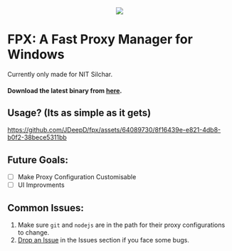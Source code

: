 
<div align="center" margin="0">
  <img src="https://github.com/JDeepD/fpx/assets/64089730/f149a074-5330-4d5e-b8f2-bb4acf1f91ee"  />
</div>


# FPX: A Fast Proxy Manager for Windows

Currently only made for NIT Silchar.

#### Download the latest binary from [here](https://github.com/JDeepD/fpx/releases).

## Usage? (Its as simple as it gets)
https://github.com/JDeepD/fpx/assets/64089730/8f16439e-e821-4db8-b0f2-38bece5311bb


## Future Goals:

- [ ] Make Proxy Configuration Customisable
- [ ] UI Improvments

## Common Issues:

1. Make sure `git` and `nodejs` are in the path for their proxy configurations to change.
2. [Drop an Issue](https://github.com/JDeepD/fpx/issues) in the Issues section if you face some bugs.
